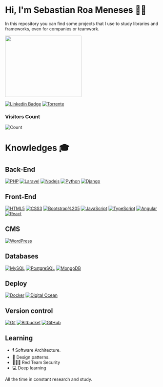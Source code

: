 # Hi, I'm Sebastian Roa Meneses 🧔🏻

In this repository you can find some projects that I use to study libraries and frameworks, even for companies or teamwork.

 <img src="https://i.pinimg.com/originals/cf/6f/cf/cf6fcf14be2cd01dd4923b36445ca632.gif" width="250" height="200px" />

[![Linkedin Badge](https://img.shields.io/badge/-Sebastian%20Roa%20Meneses-blue?style=flat-square&logo=Linkedin&logoColor=white&link=https://www.linkedin.com/in/serome111/)](https://www.linkedin.com/in/serome111/)
[![Torrente](https://img.shields.io/twitter/url?label=TorrenteSoftware&logo=Telegraph&logoColor=blue&style=social&url=https%3A%2F%2Fgithub.com%2Ftorrentesofware)](https://github.com/torrentesofware/)
### Visitors Count
![Count](https://profile-counter.glitch.me/serome111/count.svg)

# Knowledges :mortar_board:
## Back-End
[![PHP](https://img.shields.io/badge/-PHP-777BB4?style=flat-square&logo=php&logoColor=white&link=https://github.com/serome111/)](https://github.com/serome111/)
[![Laravel](https://img.shields.io/badge/-Laravel-FF2D20?style=flat-square&logo=laravel&logoColor=white&link=https://github.com/serome111/)](https://github.com/serome111/)
[![Nodejs](https://img.shields.io/badge/-Node.js-339933?style=flat-square&logo=Node.js&logoColor=white&link=https://github.com/serome111/)](https://github.com/serome111/)
[![Python](https://img.shields.io/badge/-Python-FFFFFF?style=flat-square&logo=Python&link=https://github.com/serome111/)](https://github.com/serome111/)
[![Django](https://img.shields.io/badge/-Django-2D?style=flat-square&logo=Django&link=https://github.com/serome111/)](https://github.com/serome111/)


## Front-End
[![HTML5](https://img.shields.io/badge/-HTML5-E34F26?style=flat-square&logo=html5&logoColor=white&link=https://github.com/serome111/)](https://github.com/serome111/)
[![CSS3](https://img.shields.io/badge/-CSS3-1572B6?style=flat-square&logo=css3&link=https://github.com/serome111/)](https://github.com/serome111/)
[![Bootstrap%205](https://img.shields.io/badge/-Bootstrap%205-563D7C?style=flat-square&logo=bootstrap%205&link=https://github.com/serome111/)](https://github.com/serome111/)
[![JavaScript](https://img.shields.io/badge/-JavaScript-black?style=flat-square&logo=javascript&link=https://github.com/serome111/)](https://github.com/serome111/)
[![TypeScript](https://img.shields.io/badge/-TypeScript-007ACC?style=flat-square&logo=typescript&link=https://github.com/serome111/)](https://github.com/serome111/)
[![Angular](https://img.shields.io/badge/-Angular-DD0031?style=flat-square&logo=angular&link=https://github.com/serome111/)](https://github.com/serome111/)
[![React](https://img.shields.io/badge/-React-black?style=flat-square&logo=react&link=https://github.com/serome111/)](https://github.com/serome111/)

## CMS
[![WordPress](https://img.shields.io/badge/-WordPress-21759B?style=flat-square&logo=wordpress&link=https://github.com/serome111/)](https://github.com/serome111/)
## Databases
[![MySQL](https://img.shields.io/badge/-MySQL-4479A1?style=flat-square&logo=mysql&logoColor=white&link=https://github.com/serome111/)](https://github.com/serome111/)
[![PostgreSQL](https://img.shields.io/badge/-PostgreSQL-336791?style=flat-square&logo=postgresql&link=https://github.com/serome111/)](https://github.com/serome111/)
[![MongoDB](https://img.shields.io/badge/-MongoDB-black?style=flat-square&logo=mongodb&link=https://github.com/serome111/)](https://github.com/serome111/)

## Deploy
[![Docker](https://img.shields.io/badge/-Docker-black?style=flat-square&logo=docker&link=https://github.com/serome111/)](https://github.com/serome111/)
[![Digital Ocean](https://img.shields.io/badge/-DigitalOcean-17158e?style=flat-square&logo=digitalocean&link=https://github.com/serome111/)](https://github.com/serome111/)

## Version control
[![Git](https://img.shields.io/badge/-Git-black?style=flat-square&logo=git&link=https://github.com/serome111/)](https://github.com/serome111/)
[![Bitbucket](https://img.shields.io/badge/-Bitbucket-17158e?style=flat-square&logo=Bitbucket&link=https://github.com/serome111/)](https://github.com/serome111/)
[![GitHub](https://img.shields.io/badge/-GitHub-181717?style=flat-square&logo=github&link=https://github.com/serome111/)](https://github.com/serome111/)

## Learning
- 🕴 Software Architecture.
- 🎯 Design patterns.
- 👨🏻‍💻 Red Team Security
- 💻 Deep learning


All the time in constant research and study.
